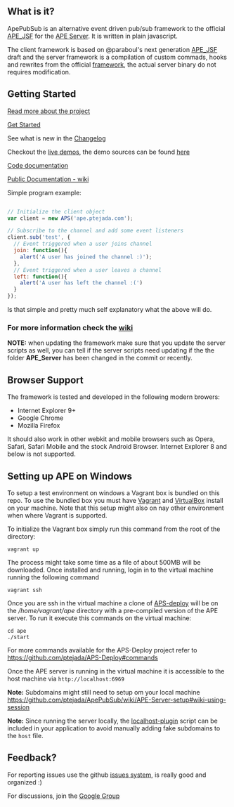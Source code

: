 ## What is it? ##

ApePubSub is an alternative event driven pub/sub framework to the official [APE_JSF](https://github.com/APE-Project/APE_JSF) for the [APE Server](https://github.com/APE-Project/APE_Server). It is written in plain javascript.

The client framework is based on @paraboul's next generation [APE_JSF](https://github.com/paraboul/APE-Client-JavaScript/tree/31dd239394af8a574667c8228ed8c004d6866973) draft and the server framework is a compilation of custom commads, hooks and rewrites from the official [framework](https://github.com/APE-Project/APE_Server/scripts/), the actual server binary do not requires modification.

## Getting Started ##

[Read more about the project](https://github.com/ptejada/ApePubSub/wiki/Intro)

[Get Started](https://github.com/ptejada/ApePubSub/wiki/Getting-started)

See what is new in the [Changelog](https://github.com/ptejada/ApePubSub/wiki/Changelog)

Checkout the [live demos](http://ptejada.com/script/ApePubSub/demo/), the demo sources can be found [here](https://github.com/ptejada/ApePubSub/tree/master/demo)

[Code documentation](http://ptejada.com/script/ApePubSub/docs/)

[Public Documentation - wiki](https://github.com/ptejada/ApePubSub/wiki/API)

Simple program example:
```js

// Initialize the client object
var client = new APS('ape.ptejada.com');

// Subscribe to the channel and add some event listeners
client.sub('test', {
  // Event triggered when a user joins channel
  join: function(){
    alert('A user has joined the channel :)');
  },
  // Event triggered when a user leaves a channel
  left: function(){
    alert('A user has left the channel :(')
  }
});

```
Is that simple and pretty much self explanatory what the above will do.


### For more information check the [wiki](https://github.com/ptejada/ApePubSub/wiki)

**NOTE:** when updating the framework make sure that you update the server scripts as well, you can tell if the server scripts need updating if the the folder **APE_Server** has been changed in the commit or recently.

## Browser Support ##

The framework is tested and developed in the following modern browers:

 - Internet Explorer 9+
 - Google Chrome
 - Mozilla Firefox
 
It should also work in other webkit and mobile browsers such as Opera, Safari, Safari Mobile and the stock Android Browser.
Internet Explorer 8 and below is not supported.

## Setting up APE on Windows ##

To setup a test environment on windows a Vagrant box is bundled on this repo. To use the bundled box you must have [Vagrant](http://docs.vagrantup.com/v2/installation/index.html) and [VirtualBox](https://www.virtualbox.org/wiki/Downloads) install on your machine. Note that this setup might also on nay other environment when where Vagrant is supported.

To initialize the Vagrant box simply run this command from the root of the directory:

    vagrant up

The process might take some time as a file of about 500MB will be downloaded. Once installed and running, login in to the virtual machine running the following command

    vagrant ssh

Once you are ssh in the virtual machine a clone of [APS-deploy](https://github.com/ptejada/APS-Deploy) will be on the */home/vagrant/ape* directory with a pre-compiled version of the APE server. To run it execute this commands on the virtual machine:

    cd ape
    ./start

For more commands available for the APS-Deploy project refer to https://github.com/ptejada/APS-Deploy#commands

Once the APE server is running in the virtual machine it is accessible to the host machine via ` http://localhost:6969 `

**Note:** Subdomains might still need to setup om your local machine https://github.com/ptejada/ApePubSub/wiki/APE-Server-setup#wiki-using-session

**Note:** Since running the server locally, the [localhost-plugin](https://github.com/ptejada/ApePubSub/blob/master/js/localhost-plugin.js) script can be included in your application to avoid manually adding fake subdomains to the ` host ` file.

## Feedback? ##

For reporting issues use the github [issues system](https://github.com/ptejada/ApePubSub/issues?state=open), is really good and organized :)

For discussions, join the [Google Group](https://groups.google.com/forum/?fromgroups#!forum/apepubsub)
